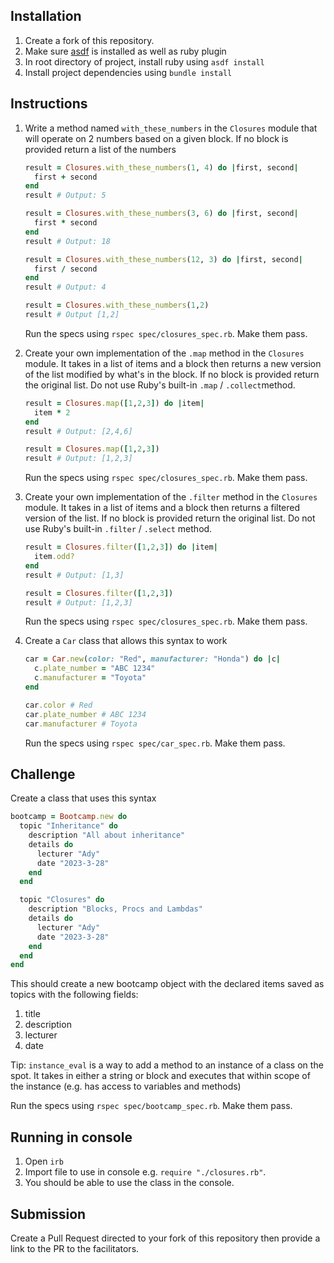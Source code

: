 ## Installation

1. Create a fork of this repository.
2. Make sure [asdf](https://github.com/asdf-vm/asdf-ruby) is installed as well as ruby plugin
3. In root directory of project, install ruby using `asdf install`
4. Install project dependencies using `bundle install`

## Instructions

1. Write a method named `with_these_numbers` in the `Closures` module that will operate on 2 numbers based on a given block. If no block is provided return a list of the numbers

    ```ruby
    result = Closures.with_these_numbers(1, 4) do |first, second|
      first + second
    end
    result # Output: 5

    result = Closures.with_these_numbers(3, 6) do |first, second|
      first * second
    end
    result # Output: 18

    result = Closures.with_these_numbers(12, 3) do |first, second|
      first / second
    end
    result # Output: 4

    result = Closures.with_these_numbers(1,2)
    result # Output [1,2]
    ```

    Run the specs using `rspec spec/closures_spec.rb`. Make them pass.

2. Create your own implementation of the `.map` method in the `Closures` module. It takes in a list of items and a block then returns a new version of the list modified by what's in the block. If no block is provided return the original list. Do not use Ruby's built-in `.map` / `.collect`method.

    ```ruby
    result = Closures.map([1,2,3]) do |item|
      item * 2
    end
    result # Output: [2,4,6]

    result = Closures.map([1,2,3])
    result # Output: [1,2,3]
    ```

    Run the specs using `rspec spec/closures_spec.rb`. Make them pass.

3. Create your own implementation of the `.filter` method in the `Closures` module. It takes in a list of items and a block then returns a filtered version of the list. If no block is provided return the original list. Do not use Ruby's built-in `.filter` / `.select` method.

    ```ruby
    result = Closures.filter([1,2,3]) do |item|
      item.odd?
    end
    result # Output: [1,3]

    result = Closures.filter([1,2,3])
    result # Output: [1,2,3]
    ```

    Run the specs using `rspec spec/closures_spec.rb`. Make them pass.

4. Create a `Car` class that allows this syntax to work

    ```ruby
    car = Car.new(color: "Red", manufacturer: "Honda") do |c|
      c.plate_number = "ABC 1234"
      c.manufacturer = "Toyota"
    end

    car.color # Red
    car.plate_number # ABC 1234
    car.manufacturer # Toyota
    ```

    Run the specs using `rspec spec/car_spec.rb`. Make them pass.

## Challenge

Create a class that uses this syntax

```ruby
bootcamp = Bootcamp.new do
  topic "Inheritance" do
    description "All about inheritance"
    details do
      lecturer "Ady"
      date "2023-3-28"
    end
  end

  topic "Closures" do
    description "Blocks, Procs and Lambdas"
    details do
      lecturer "Ady"
      date "2023-3-28"
    end
  end
end
```

This should create a new bootcamp object with the declared items saved as topics with the following fields:

1. title
2. description
3. lecturer
4. date

Tip: `instance_eval` is a way to add a method to an instance of a class on the spot. It takes in either a string or block and executes that within scope of the instance (e.g. has access to variables and methods)

Run the specs using `rspec spec/bootcamp_spec.rb`. Make them pass.

## Running in console

1. Open `irb`
2. Import file to use in console e.g. `require "./closures.rb"`.
3. You should be able to use the class in the console.

## Submission

Create a Pull Request directed to your fork of this repository then provide a link to the PR to the facilitators.
